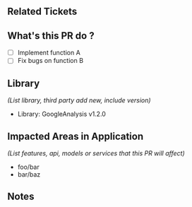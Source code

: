 ## Related Tickets


## What's this PR do ?

- [ ] Implement function A
- [ ] Fix bugs on function B

## Library

_(List library, third party add new, include version)_

- Library: GoogleAnalysis v1.2.0

## Impacted Areas in Application

_(List features, api, models or services that this PR will affect)_

- foo/bar
- bar/baz


## Notes
